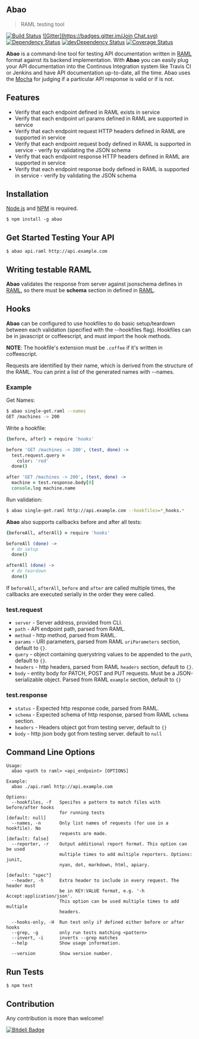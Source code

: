 ## Abao
> RAML testing tool

[![Build Status](http://img.shields.io/travis/cybertk/abao.svg?style=flat)](https://travis-ci.org/cybertk/abao)
[![Gitter](https://badges.gitter.im/Join Chat.svg)](https://gitter.im/cybertk/abao?utm_source=badge&utm_medium=badge&utm_campaign=pr-badge&utm_content=badge)
[![Dependency Status](https://david-dm.org/cybertk/abao.svg)](https://david-dm.org/cybertk/abao)
[![devDependency Status](https://david-dm.org/cybertk/abao/dev-status.svg)](https://david-dm.org/cybertk/abao#info=devDependencies)
[![Coverage Status](https://img.shields.io/coveralls/cybertk/abao.svg)](https://coveralls.io/r/cybertk/abao)

**Abao** is a command-line tool for testing API documentation written in [RAML][] format against its backend implementation. With **Abao** you can easily plug your API documentation into the Continous Integration system like Travis CI or Jenkins and have API documentation up-to-date, all the time. Abao uses the [Mocha][] for judging if a particular API response is valid or if is not.

## Features

- Verify that each endpoint defined in RAML exists in service
- Verify that each endpoint url params defined in RAML are supported in service
- Verify that each endpoint request HTTP headers defined in RAML are supported in service
- Verify that each endpoint request body defined in RAML is supported in service - verify by validating the JSON schema
- Verify that each endpoint response HTTP headers defined in RAML are supported in service
- Verify that each endpoint response body defined in RAML is supported in service - verify by validating the JSON schema

## Installation

[Node.js][] and [NPM][] is required.

    $ npm install -g abao

[Node.js]: https://npmjs.org/
[NPM]: https://npmjs.org/

## Get Started Testing Your API

    $ abao api.raml http://api.example.com

## Writing testable RAML

**Abao** validates the response from server against jsonschema defines in [RAML][], so there must be **schema** section in defined in [RAML][].

## Hooks

**Abao** can be configured to use hookfiles to do basic setup/teardown between each validation (specified with the --hookfiles flag). Hookfiles can be in javascript or coffeescript, and must import the hook methods.

**NOTE**: The hookfile's extension must be `.coffee` if it's written in coffeescript.

Requests are identified by their name, which is derived from the structure of the RAML. You can print a list of the generated names with --names.

### Example

Get Names:

```bash
$ abao single-get.raml --names
GET /machines -> 200
```

Write a hookfile:

```coffee
{before, after} = require 'hooks'

before 'GET /machines -> 200', (test, done) ->
  test.request.query =
    color: 'red'
  done()

after 'GET /machines -> 200', (test, done) ->
  machine = test.response.body[0]
  console.log machine.name
```

Run validation:

```bash
$ abao single-get.raml http://api.example.com --hookfiles=*_hooks.*
```

**Abao** also supports callbacks before and after all tests:

```coffee
{beforeAll, afterAll} = require 'hooks'

beforeAll (done) ->
  # do setup
  done()

afterAll (done) ->
  # do teardown
  done()
```

If `beforeAll`, `afterAll`, `before` and `after` are called multiple times, the callbacks are executed serially in the order they were called.

### test.request

- `server` - Server address, provided from CLI.
- `path` - API endpoint path, parsed from RAML.
- `method` - http method, parsed from RAML.
- `params` - URI parameters, parsed from RAML `uriParameters` section, default to `{}`.
- `query` - object containing querystring values to be appended to the `path`, default to `{}`.
- `headers` - http headers, parsed from RAML `headers` section, default to `{}`.
- `body` - entity body for PATCH, POST and PUT requests. Must be a JSON-serializable object. Parsed from RAML `example` section, default to `{}`

### test.response

- `status` - Expected http response code, parsed from RAML.
- `schema` - Expected schema of http response, parsed from RAML `schema` section.
- `headers` - Headers object got from testing server, default to `{}`
- `body` - http json body got from testing server. default to `null`

## Command Line Options

```
Usage:
  abao <path to raml> <api_endpoint> [OPTIONS]

Example:
  abao ./api.raml http://api.example.com

Options:
  --hookfiles, -f   Specifes a pattern to match files with before/after hooks
                    for running tests                            [default: null]
  --names, -n       Only list names of requests (for use in a hookfile). No
                    requests are made.                          [default: false]
  --reporter, -r    Output additional report format. This option can be used
                    multiple times to add multiple reporters. Options: junit,
                    nyan, dot, markdown, html, apiary.
                                                               [default: "spec"]
  --header, -h      Extra header to include in every request. The header must
                    be in KEY:VALUE format, e.g. '-h Accept:application/json'.
                    This option can be used multiple times to add multiple
                    headers.

  --hooks-only, -H  Run test only if defined either before or after hooks
  --grep, -g        only run tests matching <pattern>
  --invert, -i      inverts --grep matches
  --help            Show usage information.

  --version         Show version number.
```


## Run Tests

    $ npm test

## Contribution

Any contribution is more than welcome!

[RAML]: http://raml.org
[mocha]: http://mochajs.org

[![Bitdeli Badge](https://d2weczhvl823v0.cloudfront.net/cybertk/abao/trend.png)](https://bitdeli.com/free "Bitdeli Badge")
